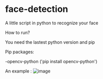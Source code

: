 # face-detection
A little script in python to recognize your face

How to run?

You need the lastest python version and pip

Pip packages:

-opencv-python ('pip install opencv-python')


An example :
![image](https://github.com/gabrielblanco2007/face-detection/assets/121984920/9c1d924c-c9d3-4f80-a462-19ad87dea20d)



